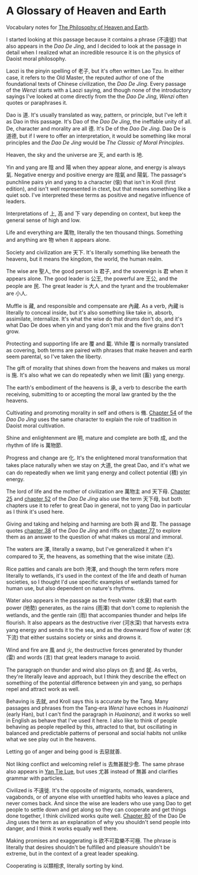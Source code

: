 # A Glossary of Heaven and Earth

Vocabulary notes for
<a href="https://daoistic.ca/blog/philosophy" title="Blog post">The Philosophy of Heaven and Earth</a>.

I started looking at this passage
because it contains a phrase (不遠徙)
that also appears in the _Dao De Jing_,
and I decided to look at the passage in detail
when I realized what an incredible resource it is
on the physics of Daoist moral philosophy.

Laozi is the pinyin spelling of 老子,
but it's often written Lao Tzu.
In either case,
it refers to the Old Master,
the reputed author
of one of the foundational texts of Chinese civilization,
the _Dao De Jing_.
Every passage of the _Wenzi_
starts with a Laozi saying,
and though none of the introductory sayings I've looked at
come directly from the the _Dao De Jing_,
_Wenzi_ often quotes or paraphrases it.

Dao is 道.
It's usually translated as
way, pattern, or principle,
but I've left it as Dao in this passage.
It's Dao of the _Dao De Jing_,
the ineffable unity of all.
De, character and morality are all 德.
It's De of the _Dao De Jing_.
Dao De is 道德,
but if I were to offer an interpretation,
it would be something like
moral principles
and the _Dao De Jing_ would be
 _The Classic of Moral Principles_.

Heaven, the sky and the universe are 天,
and earth is 地.

Yin and yang are 陰 and 陽
when they appear alone,
and energy is always 氣.
Negative energy and positive energy
are 陰氣 and 陽氣.
The passage's punchline
pairs yin and yang to a character (偯)
that isn't in Kroll (first edition),
and isn't well represented in ctext,
but that means something like a quiet sob.
I've interpreted these terms as
positive and negative influence
of leaders.

Interpretations of 上, 高 and 下 
vary depending on context,
but keep the general sense of high and low.

Life and everything are 萬物,
literally the ten thousand things.
Something and anything are 物 when it appears alone.

Society and civilization are 天下.
It's literally something like beneath the heavens,
but it means
the kingdom,
the world,
the human realm.

The wise are 聖人,
the good person is 君子,
and the sovereign is 君
when it appears alone.
The good leader is 公王,
the powerful are 王公,
and the people are 民.
The great leader is 大人
and the tyrant and the troublemaker are 小人.

Muffle is 藏,
and responsible and compensate are 內藏.
As a verb,
內藏 is literally to conceal inside,
but it's also something like
take in,
absorb,
assimilate,
internalize.
It's what the wise do
that drums don't do,
and it's what Dao De does
when yin and yang don't mix
and the five grains don't grow.

Protecting and supporting life are 覆 and 載.
While 覆 is normally translated as covering,
both terms are paired with phrases that make heaven and earth seem parental,
so I've taken the liberty.

The gift of morality
that shines down from the heavens
and makes us moral is 施.
It's also what we can do repeatedly when we
limit (畜) yang energy.

The earth's embodiment of the heavens is 承,
a verb to describe the earth receiving, submitting to or accepting
the moral law granted by the the heavens.

Cultivating and promoting morality
in self and others is 脩.
[Chapter 54](https://daoistic.ca/studies/54) of the _Dao Do Jing_
uses the same character to explain
the role of tradition in Daoist moral cultivation.

Shine and enlightenment are 明,
mature and complete are both 成,
and the rhythm of life is 萬物節.

Progress and change are 化.
It's the enlightened moral transformation
that takes place naturally when we stay on 大道,
the great Dao,
and it's what we can do repeatedly
when we limit yang energy
and collect potential (積) yin energy.

The lord of life and the mother of civilization
are 萬物主 and 天下母.
[Chapter 25](https://daoistic.ca/studies/25)
and [chapter 52](https://daoistic.ca/studies/52)
of the _Dao De Jing_
also use the term 天下母,
but both chapters use it to refer to great Dao in general,
not to yang Dao in particular
as I think it's used here.

Giving and taking
and helping and harming
are both 與 and 取.
The passage quotes [chapter 38](https://daoistic.ca/studies/38)
of the _Dao De Jing_
and riffs on [chapter 77](https://daoistic.ca/studies/77)
to explore them as an answer to the question
of what makes us moral and immoral.

The waters are 澤,
literally a swamp,
but I've generalized it
when it's compared to 天, the heavens,
as something that the wise imitate (法).

Rice patties and canals are both 洿澤,
and though the term refers more literally to wetlands,
it's used in the context of
the life and death of human societies,
so I thought I'd use specific examples
of wetlands tamed for human use,
but also dependent on nature's rhythms.

Water also appears in the passage
as the fresh water (水泉)
that earth power (地勢) generates,
as the rains (雨澤)
that don't come
to replenish the wetlands,
and the gentle rain (雨)
that accompanies thunder and helps life flourish.
It also appears
as the destructive river (河水深)
that harvests extra yang energy
and sends it to the sea,
and as the downward flow of water (水下流)
that either sustains society
or sinks and drowns it.

Wind and fire are 風 and 火,
the destructive forces generated
by thunder (雷) and words (言)
that great leaders manage to avoid.

The paragraph on thunder and wind
also plays on 去 and 就.
As verbs, they're literally leave and approach,
but I think they describe
the effect on something
of the potential difference
between yin and yang,
so perhaps repel and attract work as well.

Behaving is 去就,
and Kroll says this is accurate by the Tang.
Many passages and phrases from the Tang-era _Wenzi_
have echoes in _Huainanzi_ (early Han),
but I can't find the paragraph in _Huainanzi_,
and it works so well in English as behave
that I've used it here.
I also like to think of people behaving
as people repelled by this, attracted to that,
but oscillating in balanced and predictable patterns
of personal and social habits
not unlike what we see play out in the heavens.

Letting go of anger and being good is 去惡就善.

Not liking conflict and welcoming relief is 去無甚就少愈.
The same phrase also appears in
[Yan Tie Lue](https://ctext.org/yan-tie-lun/wei-tong#n52508),
but uses 尤甚 instead of 無甚
and clarifies grammar with particles.

Civilized is 不遠徙.
It's the opposite of migrants, nomads, wanderers, vagabonds,
or of anyone else with unsettled habits who leaves a place
and never comes back.
And since the wise are leaders who use yang Dao to
get people to settle down and get along
so they can cooperate
and get things done together,
I think civilized works quite well.
[Chapter 80](https://daoistic.ca/studies/80)
of the Dao De Jing
uses the term as an explanation
of why you shouldn't send people into danger,
and I think it works equally well there.

Making promises and exaggerating is 欲不可盈樂不可極.
The phrase is literally that
desires shouldn't be fulfilled
and pleasure shouldn't be extreme,
but in the context of a great leader speaking.

Cooperating is 以類相求,
literally sorting by kind.
